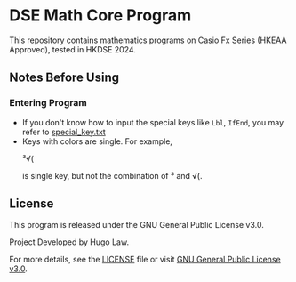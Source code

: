 # DSE Math Core Program
This repository contains mathematics programs on Casio Fx Series (HKEAA Approved), tested in HKDSE 2024.

## Notes Before Using
### Entering Program
- If you don't know how to input the special keys like `Lbl`, `IfEnd`, you may refer to [special_key.txt]()
- Keys with colors are single. For example, <p color='red'>³√(</p> is single key, but not the combination of  ³ and √(.


## License

This program is released under the GNU General Public License v3.0.

Project Developed by Hugo Law.

For more details, see the [LICENSE](https://github.com/GALA-X-Y/DSE_Math_Core_Program/blob/main/LICENSE.txt) file or visit [GNU General Public License v3.0](https://www.gnu.org/licenses/gpl-3.0.en.html).
